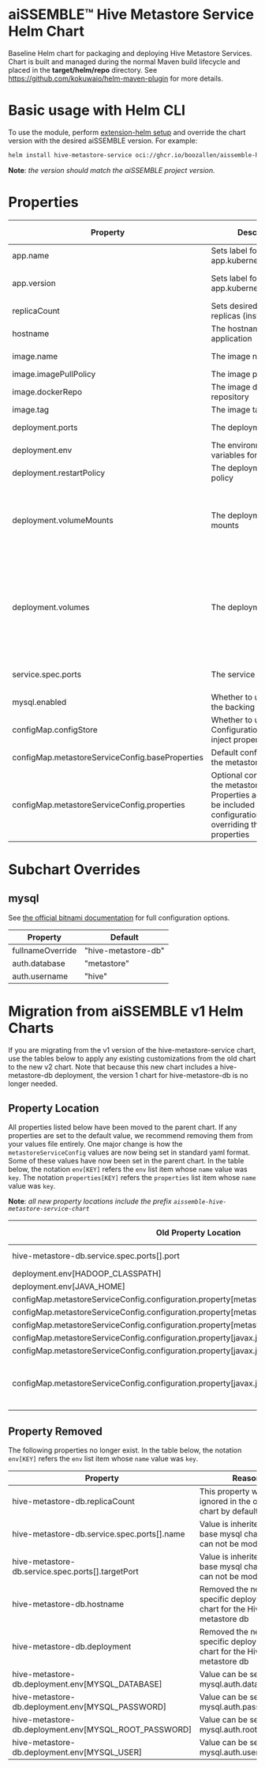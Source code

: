 # aiSSEMBLE&trade; Hive Metastore Service Helm Chart

Baseline Helm chart for packaging and deploying Hive Metastore Services. Chart is built and managed during the normal
Maven build lifecycle and placed in the **target/helm/repo** directory.
See https://github.com/kokuwaio/helm-maven-plugin for more details.

# Basic usage with Helm CLI

To use the module, perform [extension-helm setup](../README.md#leveraging-extensions-helm) and override the chart
version with the desired aiSSEMBLE version. For example:

```bash
helm install hive-metastore-service oci://ghcr.io/boozallen/aissemble-hive-metastore-service-chart --version <AISSEMBLE-VERSION>
```

**Note**: *the version should match the aiSSEMBLE project version.*

# Properties

| Property                                        | Description                                                                                                                                             | Required Override | Default                                                                                                                                                                                                                                                                     |
|-------------------------------------------------|---------------------------------------------------------------------------------------------------------------------------------------------------------|-------------------|-----------------------------------------------------------------------------------------------------------------------------------------------------------------------------------------------------------------------------------------------------------------------------|
| app.name                                        | Sets label for app.kubernetes.io/name                                                                                                                   | No                | hive-metastore-service                                                                                                                                                                                                                                                      |
| app.version                                     | Sets label for app.kubernetes.io/version                                                                                                                | No                | Chart.AppVersion (aiSSEMBLE project version)                                                                                                                                                                                                                                |
| replicaCount                                    | Sets desired number of replicas (instances)                                                                                                             | No                | 1                                                                                                                                                                                                                                                                           |
| hostname                                        | The hostname for the application                                                                                                                        | No                | hive-metastore-service                                                                                                                                                                                                                                                      |
| image.name                                      | The image name                                                                                                                                          | Yes               | boozallen/aissemble-hive-service                                                                                                                                                                                                                                            |
| image.imagePullPolicy                           | The image pull policy                                                                                                                                   | No                | IfNotPresent                                                                                                                                                                                                                                                                |
| image.dockerRepo                                | The image docker repository                                                                                                                             | No                | ghcr.io/                                                                                                                                                                                                                                                                    |
| image.tag                                       | The image tag                                                                                                                                           | No                | Chart.AppVersion                                                                                                                                                                                                                                                            |
| deployment.ports                                | The deployment ports                                                                                                                                    | No                | &emsp; - name: "thrift" <br/>&emsp;&emsp;containerPort: 9083                                                                                                                                                                                                                |
| deployment.env                                  | The environment variables for the pod                                                                                                                   | No                | See [values.yaml](./values.yaml)                                                                                                                                                                                                                                            |
| deployment.restartPolicy                        | The deployment restart policy                                                                                                                           | No                | Always                                                                                                                                                                                                                                                                      |
| deployment.volumeMounts                         | The deployment volume mounts                                                                                                                            | No                | &emsp; - name: metastore-service-config <br/>&emsp;&emsp;mountPath: /opt/hive/conf/metastore-site.xml <br/>&emsp;&emsp;subPath: metastore-site.xml                                                                                                                          |
| deployment.volumes                              | The deployment volumes                                                                                                                                  | No                | &emsp; - name: metastore-service-config <br/>&emsp;&emsp;configMap: <br/>&emsp;&emsp;&emsp;name: metastore-service-config <br/>&emsp;&emsp;&emsp;items: <br/>&emsp;&emsp;&emsp;&emsp; - key: metastore-site.xml <br/>&emsp;&emsp;&emsp;&emsp;&emsp;path: metastore-site.xml |
| service.spec.ports                              | The service spec ports                                                                                                                                  | No                | &emsp; - name: "thrift" <br/>&emsp;&emsp;port: 9083 <br/>&emsp;&emsp;targetPort: 9083                                                                                                                                                                                       |
| mysql.enabled                                   | Whether to use mysql as the backing database                                                                                                            | No                | true                                                                                                                                                                                                                                                                        |
| configMap.configStore                           | Whether to use Configuration Store to inject property values                                                                                            | No                | enabled                                                                                                                                                                                                                                                                     |                                                                                                                                                                                                                                                                            
| configMap.metastoreServiceConfig.baseProperties | Default configuration for the metastore service                                                                                                         | No                | See [values.yaml](./values.yaml)                                                                                                                                                                                                                                            |
| configMap.metastoreServiceConfig.properties     | Optional configuration for the metastore service. Properties added here will be included in the configuration without overriding the default properties | No                |                                                                                                                                                                                                                                                                             |

# Subchart Overrides

## mysql

See [the official bitnami documentation](https://github.com/bitnami/charts/tree/main/bitnami/mysql) for full
configuration options.

| Property         | Default             |
|------------------|---------------------|
| fullnameOverride | "hive-metastore-db" |
| auth.database    | "metastore"         |
| auth.username    | "hive"              |

# Migration from aiSSEMBLE v1 Helm Charts

If you are migrating from the v1 version of the hive-metastore-service chart, use the tables below to apply any
existing customizations from the old chart to the new v2 chart.
Note that because this new chart includes a hive-metastore-db deployment, the version 1 chart for hive-metastore-db is
no longer needed.

## Property Location

All properties listed below have been moved to the parent chart. If any properties are set to the default value, we
recommend removing them from your values file entirely. One major change is how the `metastoreServiceConfig` values
are now being set in standard yaml format. Some of these values have now been set in the parent chart.
In the table below, the notation `env[KEY]` refers the `env` list item whose `name` value was `key`. The notation
`properties[KEY]` refers the `properties` list item whose `name` value was `key`.

**Note**: *all new property locations include the prefix `aissemble-hive-metastore-service-chart`*

| Old Property Location                                                                          | New Property Location                                                                  | Additional Notes                                       |
|------------------------------------------------------------------------------------------------|----------------------------------------------------------------------------------------|--------------------------------------------------------|
| hive-metastore-db.service.spec.ports[].port                                                    | mysql.primary.service.ports.mysql                                                      | Default to 3306                                        |
| deployment.env[HADOOP_CLASSPATH]                                                               | deployment.baseEnv[HADOOP_CLASSPATH]                                                   |                                                        |
| deployment.env[JAVA_HOME]                                                                      | deployment.baseEnv[JAVA_HOME]                                                          |                                                        |
| configMap.metastoreServiceConfig.configuration.property[metastore.thrift.uris]                 | configMap.metastoreServiceConfig.baseProperties[metastore.thrift.uris]                 |                                                        |
| configMap.metastoreServiceConfig.configuration.property[metastore.task.threads.always]         | configMap.metastoreServiceConfig.baseProperties[metastore.task.threads.always]         |                                                        |
| configMap.metastoreServiceConfig.configuration.property[metastore.expression.proxy]            | configMap.metastoreServiceConfig.baseProperties[metastore.expression.proxy]            |                                                        |
| configMap.metastoreServiceConfig.configuration.property[javax.jdo.option.ConnectionDriverName] | configMap.metastoreServiceConfig.baseProperties[javax.jdo.option.ConnectionDriverName] |                                                        |
| configMap.metastoreServiceConfig.configuration.property[javax.jdo.option.ConnectionURL]        | configMap.metastoreServiceConfig.baseProperties[javax.jdo.option.ConnectionURL]        |                                                        |
| configMap.metastoreServiceConfig.configuration.property[javax.jdo.option.ConnectionUserName]   | configMap.metastoreServiceConfig.baseProperties[javax.jdo.option.ConnectionUserName]   | Using Configuration store Service to inject this value |
## Property Removed

The following properties no longer exist.
In the table below, the notation `env[KEY]` refers the `env` list item whose `name` value was `key`.

| Property                                              | Reason                                                                     |
|-------------------------------------------------------|----------------------------------------------------------------------------|
| hive-metastore-db.replicaCount                        | This property was ignored in the original chart by default                 |
| hive-metastore-db.service.spec.ports[].name           | Value is inherited by base mysql chart and can not be modified             |
| hive-metastore-db.service.spec.ports[].targetPort     | Value is inherited by base mysql chart and can not be modified             |
| hive-metastore-db.hostname                            | Removed the need for a specific deployment chart for the Hive metastore db |
| hive-metastore-db.deployment                          | Removed the need for a specific deployment chart for the Hive metastore db |
| hive-metastore-db.deployment.env[MYSQL_DATABASE]      | Value can be set in mysql.auth.database                                    |
| hive-metastore-db.deployment.env[MYSQL_PASSWORD]      | Value can be set in mysql.auth.password                                    |
| hive-metastore-db.deployment.env[MYSQL_ROOT_PASSWORD] | Value can be set in mysql.auth.rootPassword                                |
| hive-metastore-db.deployment.env[MYSQL_USER]          | Value can be set in mysql.auth.username                                    |
